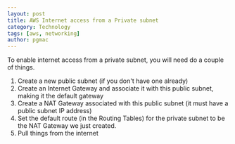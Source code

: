 ```yaml
---
layout: post
title: AWS Internet access from a Private subnet
category: Technology
tags: [aws, networking]
author: pgmac
---
```

To enable internet access from a private subnet, you will need do a couple of things.

1. Create a new public subnet (if you don't have one already)
1. Create an Internet Gateway and associate it with this public subnet, making it the default gateway
1. Create a NAT Gateway associated with this public subnet (it must have a public subnet IP address)
1. Set the default route (in the Routing Tables) for the private subnet to be the NAT Gateway we just created.
1. Pull things from the internet
